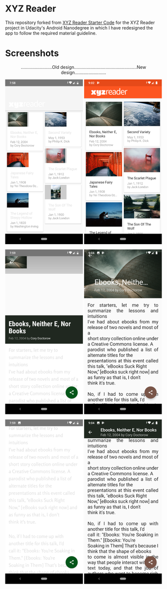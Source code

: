 # XYZ Reader

This repository forked from [XYZ Reader Starter Code](https://github.com/udacity/xyz-reader-starter-code/) for the XYZ Reader project in Udacity's Android Nanodegree in which I have redesigned the app to follow the required material guideline.

# Screenshots
<p align="center">.........................Old design..................................................New design.........................</p>
<p align="center"><img src="/screenshots/Screenshot1old.png" width="250"> <img src="/screenshots/Screenshot1new.png" width="250"></p>
<p align="center"><img src="/screenshots/Screenshot2old.png" width="250"> <img src="/screenshots/Screenshot2new.png" width="250"></p>
<p align="center"><img src="/screenshots/Screenshot3old.png" width="250"> <img src="/screenshots/Screenshot3new.png" width="250"></p>
